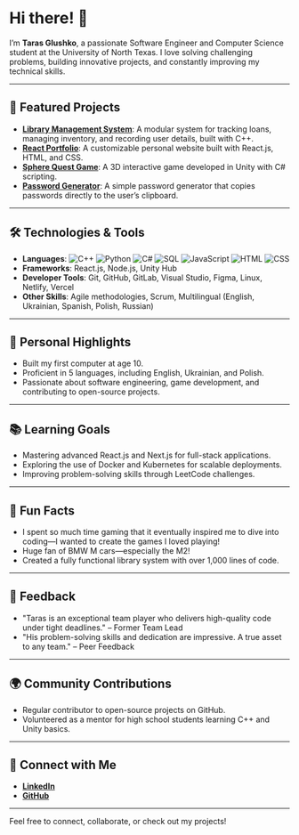 # Hi there! 👋
I’m **Taras Glushko**, a passionate Software Engineer and Computer Science student at the University of North Texas. I love solving challenging problems, building innovative projects, and constantly improving my technical skills.

---

## 🚀 Featured Projects
- [**Library Management System**](https://github.com/Ivan1337-prg/Library-Management-System): A modular system for tracking loans, managing inventory, and recording user details, built with C++.
- [**React Portfolio**](https://github.com/Ivan1337-prg/react-portfolio): A customizable personal website built with React.js, HTML, and CSS.
- [**Sphere Quest Game**](https://github.com/Ivan1337-prg/Sphere-Quest-Interactive-3D-Game-Project): A 3D interactive game developed in Unity with C# scripting.
- [**Password Generator**](https://github.com/Ivan1337-prg/Password-Generator): A simple password generator that copies passwords directly to the user’s clipboard.

---

## 🛠️ Technologies & Tools
- **Languages**: ![C++](https://img.shields.io/badge/-C++-00599C?logo=c%2B%2B&logoColor=white) ![Python](https://img.shields.io/badge/-Python-3776AB?logo=python&logoColor=white) ![C#](https://img.shields.io/badge/-C%23-239120?logo=c-sharp&logoColor=white) ![SQL](https://img.shields.io/badge/-SQL-4479A1?logo=postgresql&logoColor=white) ![JavaScript](https://img.shields.io/badge/-JavaScript-F7DF1E?logo=javascript&logoColor=black) ![HTML](https://img.shields.io/badge/-HTML5-E34F26?logo=html5&logoColor=white) ![CSS](https://img.shields.io/badge/-CSS3-1572B6?logo=css3&logoColor=white)
- **Frameworks**: React.js, Node.js, Unity Hub
- **Developer Tools**: Git, GitHub, GitLab, Visual Studio, Figma, Linux, Netlify, Vercel
- **Other Skills**: Agile methodologies, Scrum, Multilingual (English, Ukrainian, Spanish, Polish, Russian)



---

## 🌟 Personal Highlights
- Built my first computer at age 10.
- Proficient in 5 languages, including English, Ukrainian, and Polish.
- Passionate about software engineering, game development, and contributing to open-source projects.

---

## 📚 Learning Goals
- Mastering advanced React.js and Next.js for full-stack applications.
- Exploring the use of Docker and Kubernetes for scalable deployments.
- Improving problem-solving skills through LeetCode challenges.

---

## 🎉 Fun Facts
- I spent so much time gaming that it eventually inspired me to dive into coding—I wanted to create the games I loved playing!
- Huge fan of BMW M cars—especially the M2!
- Created a fully functional library system with over 1,000 lines of code.

---

## 💬 Feedback
- "Taras is an exceptional team player who delivers high-quality code under tight deadlines." – Former Team Lead
- "His problem-solving skills and dedication are impressive. A true asset to any team." – Peer Feedback

---

## 🌍 Community Contributions
- Regular contributor to open-source projects on GitHub.
- Volunteered as a mentor for high school students learning C++ and Unity basics.

---

## 🔗 Connect with Me
- [**LinkedIn**](https://www.linkedin.com/in/tarasglushko)
- [**GitHub**](https://github.com/Ivan1337-prg)

---

Feel free to connect, collaborate, or check out my projects!
